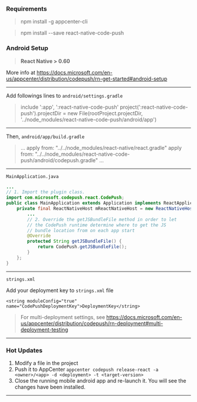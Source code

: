 ### Requirements


> npm install -g appcenter-cli

> npm install --save react-native-code-push

### Android Setup

> **React Native > 0.60**

More info at https://docs.microsoft.com/en-us/appcenter/distribution/codepush/rn-get-started#android-setup
___
Add followings lines to `android/settings.gradle`

> include ':app', ':react-native-code-push'
> project(':react-native-code-push').projectDir = new File(rootProject.projectDir, '../node_modules/react-native-code-push/android/app')

___
Then, `android/app/build.gradle`

> ...
> apply from: "../../node_modules/react-native/react.gradle"
> apply from: "../../node_modules/react-native-code-push/android/codepush.gradle"
> ...

___

`MainApplication.java`

```java
...
// 1. Import the plugin class.
import com.microsoft.codepush.react.CodePush;
public class MainApplication extends Application implements ReactApplication {
    private final ReactNativeHost mReactNativeHost = new ReactNativeHost(this) {
        ...
        // 2. Override the getJSBundleFile method in order to let
        // the CodePush runtime determine where to get the JS
        // bundle location from on each app start
        @Override
        protected String getJSBundleFile() {
            return CodePush.getJSBundleFile();
        }
    };
}
```
___
`strings.xml`

Add your deployment key to `strings.xml` file

` <string moduleConfig="true" name="CodePushDeploymentKey">DeploymentKey</string> `

> For multi-deployment settings, see https://docs.microsoft.com/en-us/appcenter/distribution/codepush/rn-deployment#multi-deployment-testing

___
### Hot Updates

1. Modify a file in the project
2. Push it to AppCenter `appcenter codepush release-react -a <owner>/<app> -d <deployment> -t <target-version>`
3. Close the running mobile android app and re-launch it. You will see the changes have been installed.
___
